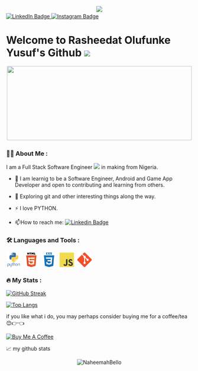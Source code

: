 <div id="header" align="center">
  <img src="https://c.tenor.com/olNJM0xe5oAAAAAC/working-from-home-wfh.gif" width="200"/>
</div>

<div id="badges">
  <a href="https://www.linkedin.com/in/rasheedat-yusuf/">
    <img src="https://img.shields.io/badge/LinkedIn-blue?style=for-the-badge&logo=linkedin&logoColor=white" alt="LinkedIn Badge"/>
  </a>
  <a href="https://www.instagram.com/rasheedat__olufunke/">
    <img src="https://img.shields.io/badge/Instagram-blue?style=for-the-badge&logo=instagram&logoColor=white" alt="Instagram Badge"/>
  </a>
</div>

<h1>
  Welcome to Rasheedat Olufunke Yusuf's Github
  <img src="https://media.giphy.com/media/hvRJCLFzcasrR4ia7z/giphy.gif" width="30px"/>
</h1>

<div align="center">
  <img src="https://media.giphy.com/media/hpXdHPfFI5wTABdDx9/giphy.gif" width="500" height="200"/>
</div>

### :woman_technologist: About Me :
I am a Full Stack Software Engineer <img src="https://media.giphy.com/media/WUlplcMpOCEmTGBtBW/giphy.gif" width="30"> in making from Nigeria.

- :telescope: I am learnig to be a Software Engineer, Android and Game App Developer and open to contributing and learning from others.

- :seedling: Exploring git and other interesting things along the way.

- :zap: I love PYTHON.

- :mailbox:How to reach me: [![Linkedin Badge](https://img.shields.io/badge/-RasheedatYusuf-blue?style=flat&logo=Linkedin&logoColor=white)](https://www.linkedin.com/in/rasheedat-yusuf/)

### :hammer_and_wrench: Languages and Tools :
<div>
<img src="https://github.com/devicons/devicon/blob/master/icons/python/python-original-wordmark.svg" title="Python"  alt="Python" width="40" height="40"/>&nbsp;
  <img src="https://github.com/devicons/devicon/blob/master/icons/html5/html5-original-wordmark.svg" title="Html5" alt="Html5" width="40" height="40"/>&nbsp;
  <img src="https://github.com/devicons/devicon/blob/master/icons/css3/css3-plain-wordmark.svg"  title="CSS3" alt="CSS" width="40" height="40"/>&nbsp;
  <img src="https://github.com/devicons/devicon/blob/master/icons/javascript/javascript-original.svg" title="JavaScript" alt="JavaScript" width="40" height="40"/>&nbsp;
  <img src="https://github.com/devicons/devicon/blob/master/icons/git/git-original.svg" title="Git" alt="Git" width="40" height="40"/>&nbsp;
</div>

### :fire: My Stats :
[![GitHub Streak](https://github-readme-streak-stats.herokuapp.com/?user=Rasheedat71&theme=vue-dark)](https://git.io/streak-stats)

[![Top Langs](https://github-readme-stats.vercel.app/api/top-langs/?username=Rasheedat71&layout=compact&theme=vision-friendly-dark)](https://github.com/anuraghazra/github-readme-stats)

if you like what i do, you may perhaps consider buying me for a coffee/tea 😊👉👈

<a href="https://www.buymeacoffee.com/yusufrasheedat" target="_blank"><img src="https://cdn.buymeacoffee.com/buttons/v2/default-red.png" alt="Buy Me A Coffee" width="150" ></a>


📈 my github stats
<div>
<p align="center"> <img src="https://github-readme-stats.vercel.app/api?username=Rasheedat71&show_icons=true&theme=gotham" alt="NaheemahBello" />
  </div>